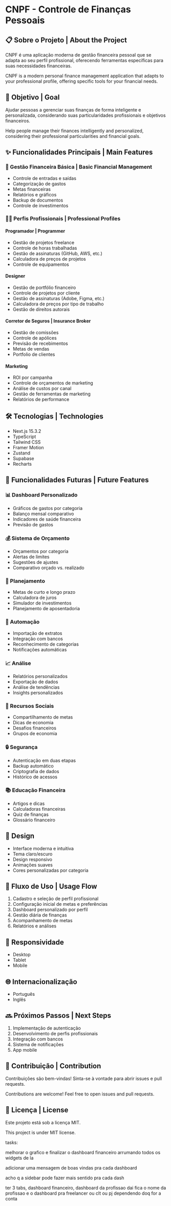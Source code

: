 # CNPF - Controle de Finanças Pessoais

## 📋 Sobre o Projeto | About the Project

CNPF é uma aplicação moderna de gestão financeira pessoal que se adapta ao seu perfil profissional, oferecendo ferramentas específicas para suas necessidades financeiras.

CNPF is a modern personal finance management application that adapts to your professional profile, offering specific tools for your financial needs.

## 🎯 Objetivo | Goal

Ajudar pessoas a gerenciar suas finanças de forma inteligente e personalizada, considerando suas particularidades profissionais e objetivos financeiros.

Help people manage their finances intelligently and personalized, considering their professional particularities and financial goals.

## ✨ Funcionalidades Principais | Main Features

### 🏦 Gestão Financeira Básica | Basic Financial Management

- Controle de entradas e saídas
- Categorização de gastos
- Metas financeiras
- Relatórios e gráficos
- Backup de documentos
- Controle de investimentos

### 👨‍💻 Perfis Profissionais | Professional Profiles

#### Programador | Programmer

- Gestão de projetos freelance
- Controle de horas trabalhadas
- Gestão de assinaturas (GitHub, AWS, etc.)
- Calculadora de preços de projetos
- Controle de equipamentos

#### Designer

- Gestão de portfólio financeiro
- Controle de projetos por cliente
- Gestão de assinaturas (Adobe, Figma, etc.)
- Calculadora de preços por tipo de trabalho
- Gestão de direitos autorais

#### Corretor de Seguros | Insurance Broker

- Gestão de comissões
- Controle de apólices
- Previsão de recebimentos
- Metas de vendas
- Portfolio de clientes

#### Marketing

- ROI por campanha
- Controle de orçamentos de marketing
- Análise de custos por canal
- Gestão de ferramentas de marketing
- Relatórios de performance

## 🛠️ Tecnologias | Technologies

- Next.js 15.3.2
- TypeScript
- Tailwind CSS
- Framer Motion
- Zustand
- Supabase
- Recharts

## 🚀 Funcionalidades Futuras | Future Features

### 📊 Dashboard Personalizado

- Gráficos de gastos por categoria
- Balanço mensal comparativo
- Indicadores de saúde financeira
- Previsão de gastos

### 💰 Sistema de Orçamento

- Orçamentos por categoria
- Alertas de limites
- Sugestões de ajustes
- Comparativo orçado vs. realizado

### 🎯 Planejamento

- Metas de curto e longo prazo
- Calculadora de juros
- Simulador de investimentos
- Planejamento de aposentadoria

### 🤖 Automação

- Importação de extratos
- Integração com bancos
- Reconhecimento de categorias
- Notificações automáticas

### 📈 Análise

- Relatórios personalizados
- Exportação de dados
- Análise de tendências
- Insights personalizados

### 👥 Recursos Sociais

- Compartilhamento de metas
- Dicas de economia
- Desafios financeiros
- Grupos de economia

### 🔒 Segurança

- Autenticação em duas etapas
- Backup automático
- Criptografia de dados
- Histórico de acessos

### 📚 Educação Financeira

- Artigos e dicas
- Calculadoras financeiras
- Quiz de finanças
- Glossário financeiro

## 🎨 Design

- Interface moderna e intuitiva
- Tema claro/escuro
- Design responsivo
- Animações suaves
- Cores personalizadas por categoria

## 🔄 Fluxo de Uso | Usage Flow

1. Cadastro e seleção de perfil profissional
2. Configuração inicial de metas e preferências
3. Dashboard personalizado por perfil
4. Gestão diária de finanças
5. Acompanhamento de metas
6. Relatórios e análises

## 📱 Responsividade

- Desktop
- Tablet
- Mobile

## 🌐 Internacionalização

- Português
- Inglês

## 🔜 Próximos Passos | Next Steps

1. Implementação de autenticação
2. Desenvolvimento de perfis profissionais
3. Integração com bancos
4. Sistema de notificações
5. App mobile

## 🤝 Contribuição | Contribution

Contribuições são bem-vindas! Sinta-se à vontade para abrir issues e pull requests.

Contributions are welcome! Feel free to open issues and pull requests.

## 📄 Licença | License

Este projeto está sob a licença MIT.

This project is under MIT license.



tasks:

melhorar o grafico e finalizar o dashboard financeiro arrumando todos os widgets de la

adicionar uma mensagem de boas vindas pra cada dashboard

acho q a sidebar pode fazer mais sentido pra cada dash

ter 3 tabs, dashboard financeiro, dashboard da profissao dai fica o nome da profissao e o dashboard pra freelancer ou clt ou pj dependendo doq for a conta

